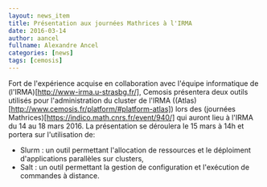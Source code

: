 ```yaml
---
layout: news_item
title: Présentation aux journées Mathrices à l'IRMA
date: 2016-03-14
author: aancel
fullname: Alexandre Ancel
categories: [news]
tags: [cemosis]
---
```


Fort de l'expérience acquise en collaboration avec l'équipe informatique de (l'IRMA)[http://www-irma.u-strasbg.fr/], Cemosis présentera deux outils utilisés pour l'administration du cluster de l'IRMA ((Atlas)[http://www.cemosis.fr/platform/#platform-atlas]) lors des (journées Mathrices)[https://indico.math.cnrs.fr/event/940/] qui auront lieu à l'IRMA du 14 au 18 mars 2016.
La présentation se déroulera le 15 mars à 14h et portera sur l'utilisation de:
- Slurm : un outil permettant l'allocation de ressources et le déploiment d'applications parallèles sur clusters,
- Salt : un outil permettant la gestion de configuration et l'exécution de commandes à distance.

